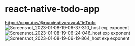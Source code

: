 # react-native-todo-app
https://expo.dev/@reactnativerazaul/RnTodo
![Screenshot_2023-01-08-19-06-37-310_host exp exponent](https://user-images.githubusercontent.com/62474138/211199069-bcc12f18-56a7-4b2e-9568-41e3a12d9e74.jpg)
![Screenshot_2023-01-08-19-06-24-046_host exp exponent](https://user-images.githubusercontent.com/62474138/211199109-3b64f467-430f-4f49-b11b-28dac2e109e2.jpg)
![Screenshot_2023-01-08-19-06-19-864_host exp exponent](https://user-images.githubusercontent.com/62474138/211199154-719bcdb6-fd01-4d95-81e2-854c652be342.jpg)
